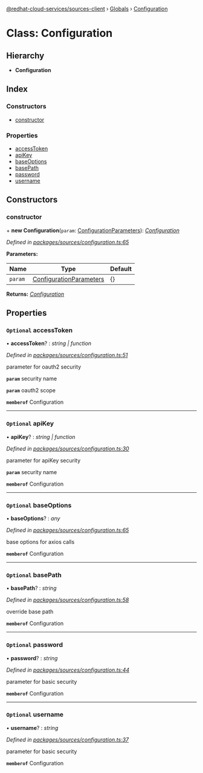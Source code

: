 [@redhat-cloud-services/sources-client](../README.md) › [Globals](../globals.md) › [Configuration](configuration.md)

# Class: Configuration

## Hierarchy

* **Configuration**

## Index

### Constructors

* [constructor](configuration.md#constructor)

### Properties

* [accessToken](configuration.md#optional-accesstoken)
* [apiKey](configuration.md#optional-apikey)
* [baseOptions](configuration.md#optional-baseoptions)
* [basePath](configuration.md#optional-basepath)
* [password](configuration.md#optional-password)
* [username](configuration.md#optional-username)

## Constructors

###  constructor

\+ **new Configuration**(`param`: [ConfigurationParameters](../interfaces/configurationparameters.md)): *[Configuration](configuration.md)*

*Defined in [packages/sources/configuration.ts:65](https://github.com/leSamo/javascript-clients/blob/master/packages/sources/configuration.ts#L65)*

**Parameters:**

Name | Type | Default |
------ | ------ | ------ |
`param` | [ConfigurationParameters](../interfaces/configurationparameters.md) | {} |

**Returns:** *[Configuration](configuration.md)*

## Properties

### `Optional` accessToken

• **accessToken**? : *string | function*

*Defined in [packages/sources/configuration.ts:51](https://github.com/leSamo/javascript-clients/blob/master/packages/sources/configuration.ts#L51)*

parameter for oauth2 security

**`param`** security name

**`param`** oauth2 scope

**`memberof`** Configuration

___

### `Optional` apiKey

• **apiKey**? : *string | function*

*Defined in [packages/sources/configuration.ts:30](https://github.com/leSamo/javascript-clients/blob/master/packages/sources/configuration.ts#L30)*

parameter for apiKey security

**`param`** security name

**`memberof`** Configuration

___

### `Optional` baseOptions

• **baseOptions**? : *any*

*Defined in [packages/sources/configuration.ts:65](https://github.com/leSamo/javascript-clients/blob/master/packages/sources/configuration.ts#L65)*

base options for axios calls

**`memberof`** Configuration

___

### `Optional` basePath

• **basePath**? : *string*

*Defined in [packages/sources/configuration.ts:58](https://github.com/leSamo/javascript-clients/blob/master/packages/sources/configuration.ts#L58)*

override base path

**`memberof`** Configuration

___

### `Optional` password

• **password**? : *string*

*Defined in [packages/sources/configuration.ts:44](https://github.com/leSamo/javascript-clients/blob/master/packages/sources/configuration.ts#L44)*

parameter for basic security

**`memberof`** Configuration

___

### `Optional` username

• **username**? : *string*

*Defined in [packages/sources/configuration.ts:37](https://github.com/leSamo/javascript-clients/blob/master/packages/sources/configuration.ts#L37)*

parameter for basic security

**`memberof`** Configuration
